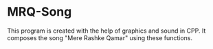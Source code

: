 # MRQ-Song
This program is created with the help of graphics and sound in CPP. It composes the song "Mere Rashke Qamar" using these functions.

